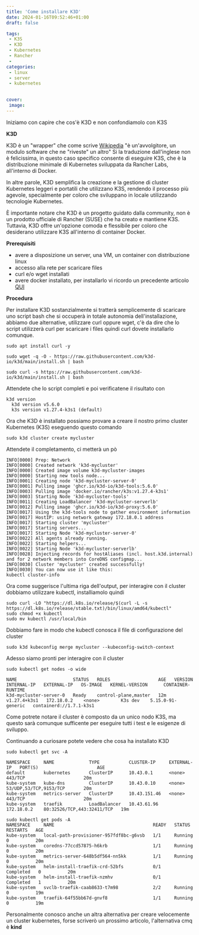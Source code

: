 ```yaml
---
title: 'Come installare K3D'
date: 2024-01-16T09:52:46+01:00
draft: false

tags:
 - K3S
 - K3D
 - Kubernetes
 - Rancher
 - 
categories:
 - linux
 - server
 - kubernetes

   
cover:
 image: 
---
```


Iniziamo con capire che cos'è K3D e non confondiamolo con K3S

**K3D** 

K3D è un "wrapper" che come scrive [Wikipedia](https://it.wikipedia.org/wiki/Wrapper) "è un'avvolgitore, un modulo software che ne "riveste" un altro" Si la traduzione dall'inglese non è felicissima, in questo caso specifico consente di eseguire K3S, che è la distribuzione minimale di Kubernetes sviluppata da Rancher Labs, all'interno di Docker. 

In altre parole, K3D semplifica la creazione e la gestione di cluster Kubernetes leggeri e portatili che utilizzano K3S, rendendo il processo più agevole, specialmente per coloro che sviluppano in locale utilizzando tecnologie Kubernetes.

È importante notare che K3D è un progetto guidato dalla community, non è un prodotto ufficiale di Rancher (SUSE) che ha creato e mantiene K3S. Tuttavia, K3D offre un'opzione comoda e flessibile per coloro che desiderano utilizzare K3S all'interno di container Docker.

**Prerequisiti**
 - avere a disposizione un server, una VM, un container con distribuzione linux
 - accesso alla rete per scaricare  files
 - curl e/o wget installati
 - avere docker installato, per installarlo vi ricordo un precedente articolo [QUI](https://marcofanuntza.it/posts/come-installare-docker-e-docker-compose-su-ubuntu/)

**Procedura**

Per installare K3D sostanzialmente si tratterà semplicemente di scaricare uno script bash che si occuperà in totale autonomia dell'installazione, abbiamo due alternative, utilizzare curl oppure wget, c'è da dire che lo script utilizzerà curl per scaricare i files quindi curl dovete installarlo comunque.

    sudo apt install curl -y

    sudo wget -q -O - https://raw.githubusercontent.com/k3d-io/k3d/main/install.sh | bash
    
    sudo curl -s https://raw.githubusercontent.com/k3d-io/k3d/main/install.sh | bash

Attendete che lo script completi e poi verificatene il risultato con

    k3d version
      k3d version v5.6.0
      k3s version v1.27.4-k3s1 (default)

Ora che K3D è installato possiamo provare a creare il nostro primo cluster Kubernetes (K3S) eseguendo questo comando

    sudo k3d cluster create mycluster

Attendete il completamento, ci metterà un pò


    INFO[0000] Prep: Network
    INFO[0000] Created network 'k3d-mycluster'
    INFO[0000] Created image volume k3d-mycluster-images
    INFO[0000] Starting new tools node...
    INFO[0001] Creating node 'k3d-mycluster-server-0'
    INFO[0001] Pulling image 'ghcr.io/k3d-io/k3d-tools:5.6.0'
    INFO[0003] Pulling image 'docker.io/rancher/k3s:v1.27.4-k3s1'
    INFO[0003] Starting Node 'k3d-mycluster-tools'
    INFO[0011] Creating LoadBalancer 'k3d-mycluster-serverlb'
    INFO[0012] Pulling image 'ghcr.io/k3d-io/k3d-proxy:5.6.0'
    INFO[0017] Using the k3d-tools node to gather environment information
    INFO[0017] HostIP: using network gateway 172.18.0.1 address
    INFO[0017] Starting cluster 'mycluster'
    INFO[0017] Starting servers...
    INFO[0017] Starting Node 'k3d-mycluster-server-0'
    INFO[0022] All agents already running.
    INFO[0022] Starting helpers...
    INFO[0022] Starting Node 'k3d-mycluster-serverlb'
    INFO[0028] Injecting records for hostAliases (incl. host.k3d.internal) and for 2 network members into CoreDNS configmap...
    INFO[0030] Cluster 'mycluster' created successfully!
    INFO[0030] You can now use it like this:
    kubectl cluster-info
    
Ora come suggerisce l'ultima riga dell'output, per interagire con il cluster dobbiamo utilizzare kubectl, installiamolo quindi

    sudo curl -LO "https://dl.k8s.io/release/$(curl -L -s https://dl.k8s.io/release/stable.txt)/bin/linux/amd64/kubectl"
    sudo chmod +x kubectl
    sudo mv kubectl /usr/local/bin

Dobbiamo fare in modo che kubectl conosca il file di configurazione del cluster

    sudo k3d kubeconfig merge mycluster --kubeconfig-switch-context

Adesso siamo pronti per interagire con il cluster

    sudo kubectl get nodes -o wide

    NAME                     STATUS   ROLES                  AGE   VERSION        INTERNAL-IP   EXTERNAL-IP   OS-IMAGE   KERNEL-VERSION      CONTAINER-RUNTIME
    k3d-mycluster-server-0   Ready    control-plane,master   12m   v1.27.4+k3s1   172.18.0.2    <none>        K3s dev    5.15.0-91-generic   containerd://1.7.1-k3s1

Come potrete notare il cluster è composto da un unico nodo K3S, ma questo sarà comunque sufficente per eseguire tutti i test e le esigenze di sviluppo.

Continuando a curiosare potete vedere che cosa ha installato K3D

    sudo kubectl get svc -A
    
    NAMESPACE     NAME             TYPE           CLUSTER-IP     EXTERNAL-IP   PORT(S)                      AGE
    default       kubernetes       ClusterIP      10.43.0.1      <none>        443/TCP                      20m
    kube-system   kube-dns         ClusterIP      10.43.0.10     <none>        53/UDP,53/TCP,9153/TCP       20m
    kube-system   metrics-server   ClusterIP      10.43.151.46   <none>        443/TCP                      20m
    kube-system   traefik          LoadBalancer   10.43.61.96    172.18.0.2    80:32526/TCP,443:32411/TCP   19m

    sudo kubectl get pods -A
    NAMESPACE     NAME                                     READY   STATUS      RESTARTS   AGE
    kube-system   local-path-provisioner-957fdf8bc-g6vsb   1/1     Running     0          20m
    kube-system   coredns-77ccd57875-h6krb                 1/1     Running     0          20m
    kube-system   metrics-server-648b5df564-nn5kk          1/1     Running     0          20m
    kube-system   helm-install-traefik-crd-52bfs           0/1     Completed   0          20m
    kube-system   helm-install-traefik-nzmhv               0/1     Completed   1          20m
    kube-system   svclb-traefik-caab8633-t7m98             2/2     Running     0          19m
    kube-system   traefik-64f55bb67d-gnvf8                 1/1     Running     0          19m


Personalmente conosco anche un altra alternativa per creare velocemente un cluster kubernetes, forse scriverò un prossimo articolo, l'alternativa cmq è **kind**



